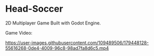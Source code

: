 # Head-Soccer
2D Multiplayer Game Built with Godot Engine.

Game Video:

https://user-images.githubusercontent.com/109489506/179448128-55616268-0de4-4009-96c8-98ad7fa8d6c5.mp4

